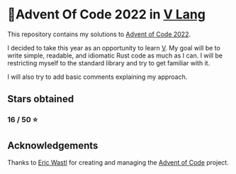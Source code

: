 # :christmas_tree:Advent Of Code 2022 in [V Lang](https://github.com/vlang/v)

This repository contains my solutions to [Advent of Code 2022](https://adventofcode.com/2022).

I decided to take this year as an opportunity to learn [V](https://github.com/vlang/v). My goal will be to write simple, readable, and idiomatic Rust code as much as I can. I will be restricting myself to the standard library and try to get familiar with it.

I will also try to add basic comments explaining my approach.

## Stars obtained

### 16 / 50 :star:

## Acknowledgements

Thanks to [Eric Wastl](https://github.com/topaz) for creating and managing the [Advent of Code](https://adventofcode.com/events) project.
